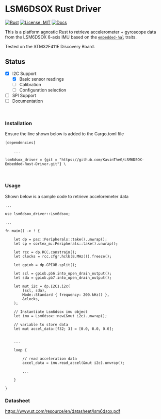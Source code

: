 # LSM6DSOX Rust Driver

[![Rust](https://img.shields.io/badge/language-Rust-orange.svg)](https://www.rust-lang.org/)
[![License: MIT](https://img.shields.io/badge/License-MIT-yellow.svg)](https://github.com/KavinTheG/LSM6DSOX-Embedded-Rust-Driver/blob/main/LICENSE-MIT)
[![Docs](https://img.shields.io/badge/docs-passing-brightgreen.svg)](your-docs-url)


This is a platform agnostic Rust to retrieve accelerometer + gyroscope data from the LSM6DSOX 6-axis IMU based on the [`embedded-hal`](https://github.com/japaric/embedded-hal) traits. 

Tested on the STM32F411E Discovery Board.


## Status
- [x] I2C Support 
    - [x] Basic sensor readings
    - [ ] Calibration
    - [ ] Configuration selection
- [ ] SPI Support
- [ ] Documentation

<br />

### Installation 

Ensure the line shown below is added to the Cargo.toml file

```
[dependencies]

    ...

lsm6dsox_driver = {git = "https://github.com/KavinTheG/LSM6DSOX-Embedded-Rust-Driver.git"} \
```

<br />

### Usage

Shown below is a sample code to retrieve acceloremeter data

```
...

use lsm6dsox_driver::Lsm6dsox;

...

fn main() -> ! {

    let dp = pac::Peripherals::take().unwrap();
    let cp = cortex_m::Peripherals::take().unwrap();

    let rcc = dp.RCC.constrain();
    let clocks = rcc.cfgr.hclk(8.MHz()).freeze();

    let gpiob = dp.GPIOB.split();

    let scl = gpiob.pb6.into_open_drain_output();
    let sda = gpiob.pb7.into_open_drain_output();

    let mut i2c = dp.I2C1.i2c(
        (scl, sda),
        Mode::Standard { frequency: 200.kHz() },
        &clocks,
    );

    // Instantiate Lsm6dsox imu object
    let imu = Lsm6dsox::new(&mut i2c).unwrap();

    // variable to store data
    let mut accel_data:[f32; 3] = [0.0, 0.0, 0.0];


    ...

    loop {

        // read acceleration data
        accel_data = imu.read_accel(&mut i2c).unwrap();

        ...

    }

}

```

### Datasheet

https://www.st.com/resource/en/datasheet/lsm6dsox.pdf
